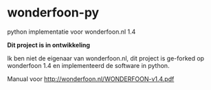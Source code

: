 # wonderfoon-py
python implementatie voor wonderfoon.nl 1.4

__Dit project is in ontwikkeling__

Ik ben niet de eigenaar van wonderfoon.nl, dit project is ge-forked op wonderfoon 1.4 en implementeerd de software in python.

Manual voor http://wonderfoon.nl/WONDERFOON-v1.4.pdf
